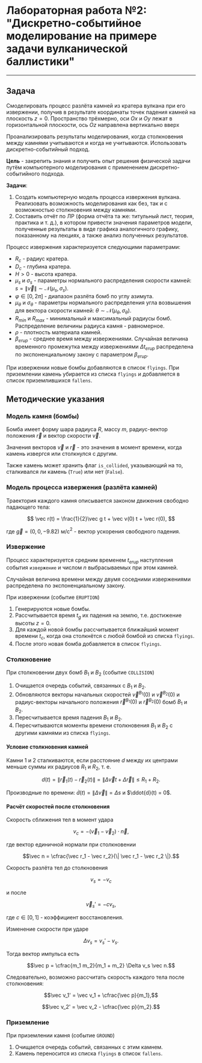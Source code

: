 # Лабораторная работа №2: "Дискретно-событийное моделирование на примере задачи вулканической баллистики"

---

## Задача

Смоделировать процесс разлёта камней из кратера вулкана при его извержении, получив в результате координаты точек падения камней на плоскость $z=0$. Пространство трёхмерно, оси $Ox$ и $Oy$ лежат в горизонтальной плоскости, ось $Oz$ направлена вертикально вверх

Проанализировать результаты моделирования, когда столкновения между камнями учитываются и когда не учитываются. Использовать дискретно-событийный подход.

**Цель** - закрепить знания и получить опыт решения физической задачи путём компьютерного моделирования с применением дискретно-событийного подхода.

**Задачи**:

1. Создать компьютерную модель процесса извержения вулкана. Реализовать возможность моделирования как без, так и с возможностью столкновения между камнями.
2. Составить отчёт по ЛР (форма отчёта та же: титульный лист, теория, практика и т. д.), в котором привести значения параметров модели, полученные результаты в виде графика аналогичного графику, показанному на лекциях, а также анализ полученных результатов.

Процесс извержения характеризуется следующими параметрами:

* $R_c$ - радиус кратера.
* $D_c$ - глубина кратера.
* $H > 0$ - высота кратера.
* $\mu_s$ и $\sigma_s$ - параметры нормального распределения скорости камней: $s = \|\vec v\| \sim \mathcal{N}(\mu_s, \sigma_s)$.
* $\varphi \in [0, 2\pi]$ - диапазон разлёта бомб по углу азимута.
* $\mu_\theta$ и $\sigma_\theta$ - параметры нормального распределения угла возвышения для вектора скорости камней: $\theta \sim \mathcal{N}(\mu_\theta, \sigma_\theta)$.
* $R_{min}$ и $R_{max}$ - минимальный и максимальный радиусы бомб. Распределение величины радиуса камня - равномерное.
* $\rho$ - плотность материала камней.
* $\beta_{erup}$ - среднее время между извержениями. Случайная величина временного промежутка между извержениями $\Delta t_{erup}$ распределена по экспоненциальному закону с параметром $\beta_{erup}$.
  
При извержении новые бомбы добавляются в список `flyings`.
При приземлении камень убирается из списка `flyings` и добавляется в список приземлившихся `fallens`.

## Методические указания

### Модель камня (бомбы)

Бомба имеет форму шара радиуса $R$, массу $m$, радиус-вектор положения $\vec r$ и вектор скорости $\vec v$.

Значения векторов $\vec v$ и $\vec r$ - это значения в момент времени, когда камень извергся или столкнулся с другим.

Также камень может хранить флаг `is_collided`, указывающий на то, сталкивался ли камень (`True`) или нет (`False`).

### Модель процесса извержения (разлёта камней)

Траектория каждого камня описывается законом движения свободно падающего тела:

$$
\vec r(t) = \frac{1}{2}\vec g t + \vec v(0) t + \vec r(0),
$$

где $\vec g = (0, 0, -9.82)$ м/с$^2$ - вектор ускорения свободного падения.

### Извержение

Процесс характеризуется средним временем $t_{erup}$ наступления события `извержение` и числом $n$ выбрасываемых при этом камней.

Случайная величина времени между двумя соседними извержениями распределена по экспоненциальному закону.

При извержении (событие `ERUPTION`)

1. Генерируются новые бомбы.
2. Рассчитывается время $t_g$ их падения на землю, т.е. достижение высоты $z=0$.
3. Для каждой новой бомбы рассчитывается ближайший момент времени $t_c$, когда она столкнётся с любой бомбой из списка `flyings`.
4. После этого новая бомба добавляется в список `flyings`.

### Столкновение

При столкновении двух бомб $B_1$ и $B_2$ (событие `COLLISION`)

1. Очищается очередь событий, связанных с $B_1$ и $B_2$.
2. Обновляются векторы начальных скоростей $\vec v^{B_1}(0)$ и $\vec v^{B_2}(0)$ и радиус-векторы начального положения $\vec r^{B_1}(0)$ и $\vec r^{B_2}(0)$ бомб $B_1$ и $B_2$.
3. Пересчитывается время падения $B_1$ и $B_2$.
4. Пересчитываются моменты времени столкновения $B_1$ и $B_2$ с другими камнями из списка `flyings`.

#### Условие столкновения камней

Камни 1 и 2 сталкиваются, если расстояние $d$ между их центрами меньше суммы их радиусов $R_1$ и $R_2$, т. е.

$$
d(t)
    = \| \vec r_1(t) - \vec r_2(t) \|
    = \| \Delta\vec v t + \Delta\vec r \|
    \le R_1 + R_2.
$$

Производные по времени:
$\dot{d}(t) = \| \Delta \vec v \| = \Delta s$ и
$\ddot{d}(t) = 0$.

#### Расчёт скоростей после столкновения

Скорость сближения тел в момент удара

$$v_c = -\left( \vec v_1 - \vec v_2 \right) \cdot \vec n,$$

где вектор единичной нормали при столкновении

$$\vec n = \cfrac{\vec r_1 - \vec r_2}{\| \vec r_1 - \vec r_2 \|}.$$

Скорость разлёта тел до столкновения

$$v_s = -v_c$$

и после

$$\vec v_s' = -c v_s,$$

где $c \in [0, 1]$ - коэффициент восстановления.

Изменение скорости при ударе

$$\Delta v_s = v_s' - v_s.$$

Тогда вектор импульса есть

$$\vec p = \cfrac{m_1 m_2}{m_1 + m_2} \Delta v_s \vec n.$$

Следовательно, возможно рассчитать скорость каждого тела после столкновения:

$$\vec v_1' = \vec v_1 + \cfrac{\vec p}{m_1},$$

$$\vec v_2' = \vec v_2 - \cfrac{\vec p}{m_2}.$$

### Приземление

При приземлении камня (событие `GROUND`)

1. Очищается очередь событий, связанных с этим камнем.
2. Камень переносится из списка `flyings` в список `fallens`.
